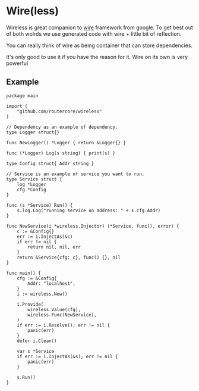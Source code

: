 # Wire(less)

Wireless is great companion to [wire](https://github.com/google/wire) framework from google.
To get best out of both wolrds we use generated code with wire + little bit of reflection.

You can really think of wire as being container that can store dependencies.

It's only good to use it if you have the reason for it. Wire on its own is very powerful

## Example

```golang
package main

import (
	"github.com/routercore/wireless"
)

// Dependency as an example of dependency.
type Logger struct{}

func NewLogger() *Logger { return &Logger{} }

func (*Logger) Log(s string) { print(s) }

type Config struct{ Addr string }

// Service is an example of service you want to run.
type Service struct {
	log *Logger
	cfg *Config
}

func (s *Service) Run() {
	s.log.Log("running service on address: " + s.cfg.Addr)
}

func NewService(i *wireless.Injector) (*Service, func(), error) {
	c := &Config{}
	err := i.InjectAs(&c)
	if err != nil {
		return nil, nil, err
	}
	return &Service{cfg: c}, func() {}, nil
}

func main() {
	cfg := &Config{
		Addr: "localhost",
	}
	i := wireless.New()

	i.Provide(
		wireless.Value(cfg),
		wireless.Func(NewService),
	)
	if err := i.Resolve(); err != nil {
		panic(err)
	}
	defer i.Clean()

	var s *Service
	if err := i.InjectAs(&s); err != nil {
		panic(err)
	}

	s.Run()
}

```
